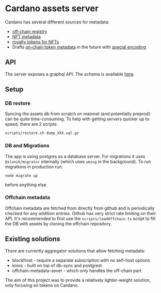 # Cardano assets server

Cardano has several different sources for metadata:

- [off-chain registry](https://github.com/cardano-foundation/cardano-token-registry)
- [NFT metadata](https://cips.cardano.org/cips/cip25/)
- [royalty tokens for NFTs](https://cips.cardano.org/cips/cip27/)
- Drafts [on-chain token metadata](https://cips.cardano.org/cips/cip68/) in the future with [special encoding](https://github.com/cardano-foundation/CIPs/pull/298)

## API

The server exposes a graphql API. The schema is available [here](src/graphql/schema.ts).

## Setup

### DB restore

Syncing the assets db from scratch on mainnet (and potentially preprod) can be quite time-consuming.
To help with getting servers quicker up to speed, there are 2 scripts:

```sh
scripts/restore.sh dump_XXX.sql.gz
```

### DB and Migrations

The app is using postgres as a database server. For migrations it uses `@slonik/migrator`
internally (which uses `umzug` in the background). To run migrations in production run:

```sh
node migrate up
```

before anything else.

### Offchain metadata

Offchain metadata are fetched from directly from github and is periodically checked
for any addition entries. Github has very strict rate limiting on their API.
It's recommended to first use the `scripts/loadOffchain.ts` script to fill the DB with
assets by cloning the offchain repository.

## Existing solutions

There are currently aggregator solutions that allow fetching metadata:

- blockfrost - require a separate subscription with no self-host options
- koios - built on top of db-sync and postgrest
- offchain-metadata-sever - which only handles the off-chain part

The aim of this project was to provide a relatively lighter-weight solution,
only focusing on tokens on Cardano.
